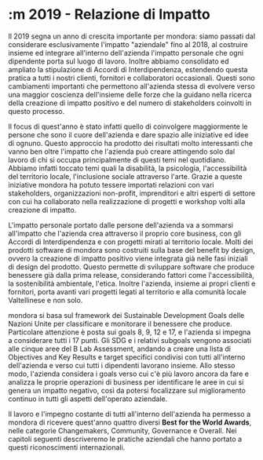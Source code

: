 # :m 2019 - Relazione di Impatto

Il 2019 segna un anno di crescita importante per mondora: siamo passati dal considerare esclusivamente l'impatto "aziendale" fino al 2018, al costruire insieme ed integrare all'interno dell'azienda l'impatto personale che ogni dipendente porta sul luogo di lavoro. Inoltre abbiamo consolidato ed ampliato la stipulazione di Accordi di Interdipendenza, estendendo questa pratica a tutti i nostri clienti, fornitori e collaboratori occasionali. Questi sono cambiamenti importanti che permettono all'azienda stessa di evolvere verso una maggior coscienza dell'insieme delle forze che la guidano nella ricerca della creazione di impatto positivo e del numero di stakeholders coinvolti in questo processo. 

Il focus di quest'anno è stato infatti quello di coinvolgere maggiormente le persone che sono il cuore dell'azienda e dare spazio alle iniziative ed idee di ognuno. Questo approccio ha prodotto dei risultati molto interessanti che vanno ben oltre l'impatto che l'azienda può creare attingendo solo dal lavoro di chi si occupa principalmente di questi temi nel quotidiano. Abbiamo infatti toccato temi quali la disabilità, la psicologia, l'accessibilità del territorio locale, l'inclusione sociale attraverso l'arte. Grazie a queste iniziative mondora ha potuto tessere importati relazioni con vari stakeholders, organizzazioni non-profit, imprenditori e altri esperti di settore con cui ha collaborato nella realizzazione di progetti e workshop volti alla creazione di impatto. 

L'impatto personale portato dalle persone dell'azienda va a sommarsi all'impatto che l'azienda crea attraverso il proprio core business, con gli Accordi di Interdipendenza e con progetti mirati al territorio locale. Molti dei prodotti software di mondora sono costruiti sulla base del benefit by design, ovvero la creazione di impatto positivo viene integrata già nelle fasi iniziali di design del prodotto. Questo permette di sviluppare software che produce benessere già dalla prima release, considerando fattori come l'accessibilità, la sostenibilità ambientale, l'etica. Inoltre l'azienda, insieme ai propri clienti e fornitori, porta avanti vari progetti legati al territorio e alla comunità locale Valtellinese e non solo.

mondora si basa sul framework dei Sustainable Development Goals delle Nazioni Unite per classificare e monitorare il benessere che produce. Particolare attenzione è posta sui goals 8, 9, 12 e 17, e l'azienda si impegna a considerare tutti i 17 punti. Gli SDG e i relativi subgoals vengono associati alle cinque aree del B Lab Assessment, andando a creare una lista di Objectives and Key Results e target specifici condivisi con tutti all'interno dell'azienda e verso cui tutti i dipendenti lavorano insieme. Allo stesso modo, l'azienda considera i goals verso cui c'è più lavoro ancora da fare e analizza le proprie operazioni di business per identificare le aree in cui si genera un impatto negativo, così da potersi focalizzare sul miglioramento continuo in tutti gli aspetti dell'operato aziendale. 

Il lavoro e l'impegno costante di tutti all'interno dell'azienda ha permesso a mondora di ricevere quest'anno quattro diversi **Best for the World Awards**, nelle categorie Changemakers, Community, Governance e Overall. Nei capitoli seguenti descriveremo le pratiche aziendali che hanno portato a questi riconoscimenti internazionali. 

